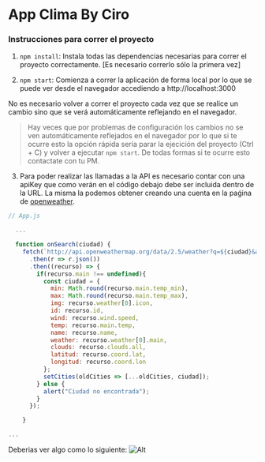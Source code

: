 # App Clima By Ciro



### Instrucciones para correr el proyecto

1. `npm install`: Instala todas las dependencias necesarias para correr el proyecto correctamente. [Es necesario correrlo sólo la primera vez]

2. `npm start`: Comienza a correr la aplicación de forma local por lo que se puede ver desde el navegador accediendo a http://localhost:3000

No es necesario volver a correr el proyecto cada vez que se realice un cambio sino que se verá automáticamente reflejando en el navegador.

> Hay veces que por problemas de configuración los cambios no se ven automáticamente reflejados en el navegador por lo que si te ocurre esto la opción rápida sería parar la ejecición del proyecto (Ctrl + C) y volver a ejecutar `npm start`. De todas formas si te ocurre esto contactate con tu PM.


3. Para poder realizar las llamadas a la API es necesario contar con una apiKey  que como verán en el código debajo debe ser incluida dentro de la URL. La misma la podemos obtener creando una cuenta en la paǵina de [openweather](https://openweathermap.org/current). 

```js
// App.js

  ...

  function onSearch(ciudad) {
    fetch(`http://api.openweathermap.org/data/2.5/weather?q=${ciudad}&appid=${apiKey}&units=metric`)
      .then(r => r.json())
      .then((recurso) => {
        if(recurso.main !== undefined){
          const ciudad = {
            min: Math.round(recurso.main.temp_min),
            max: Math.round(recurso.main.temp_max),
            img: recurso.weather[0].icon,
            id: recurso.id,
            wind: recurso.wind.speed,
            temp: recurso.main.temp,
            name: recurso.name,
            weather: recurso.weather[0].main,
            clouds: recurso.clouds.all,
            latitud: recurso.coord.lat,
            longitud: recurso.coord.lon
          };
          setCities(oldCities => [...oldCities, ciudad]);
        } else {
          alert("Ciudad no encontrada");
        }
      });

    }

...

```
Deberias ver algo como lo siguiente: ![Alt](./img-screen/tarjetas-iconos.png)
